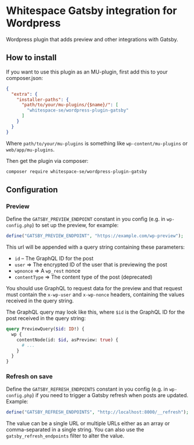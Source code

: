 # Whitespace Gatsby integration for Wordpress

Wordpress plugin that adds preview and other integrations with Gatsby.

## How to install

If you want to use this plugin as an MU-plugin, first add this to your
composer.json:

```json
{
  "extra": {
    "installer-paths": {
      "path/to/your/mu-plugins/{$name}/": [
        "whitespace-se/wordpress-plugin-gatsby"
      ]
    }
  }
}
```

Where `path/to/your/mu-plugins` is something like `wp-content/mu-plugins` or
`web/app/mu-plugins`.

Then get the plugin via composer:

```bash
composer require whitespace-se/wordpress-plugin-gatsby
```

## Configuration

### Preview

Define the `GATSBY_PREVIEW_ENDPOINT` constant in you config (e.g. in
`wp-config.php`) to set up the preview, for example:

```php
define("GATSBY_PREVIEW_ENDPOINT", "https://example.com/wp-preview");
```

This url will be appended with a query string containing these parameters:

- `id` – The GraphQL ID for the post
- `user` => The encrypted ID of the user that is previewing the post
- `wpnonce` => A `wp_rest` nonce
- `contentType` => The content type of the post (deprecated)

You should use GraphQL to request data for the preview and that request must
contain the `x-wp-user` and `x-wp-nonce` headers, containing the values received
in the query string.

The GraphQL query may look like this, where `$id` is the GraphQL ID for the post
received in the query string:

```graphql
query PreviewQuery($id: ID!) {
  wp {
    contentNode(id: $id, asPreview: true) {
      # ...
    }
  }
}
```

### Refresh on save

Define the `GATSBY_REFRESH_ENDPOINTS` constant in you config (e.g. in
`wp-config.php`) if you need to trigger a Gatsby refresh when posts are updated.
Example:

```php
define("GATSBY_REFRESH_ENDPOINTS", "http://localhost:8000/__refresh");
```

The value can be a single URL or multiple URLs either as an array or
comma-separated in a single string. You can also use the
`gatsby_refresh_endpoints` filter to alter the value.
